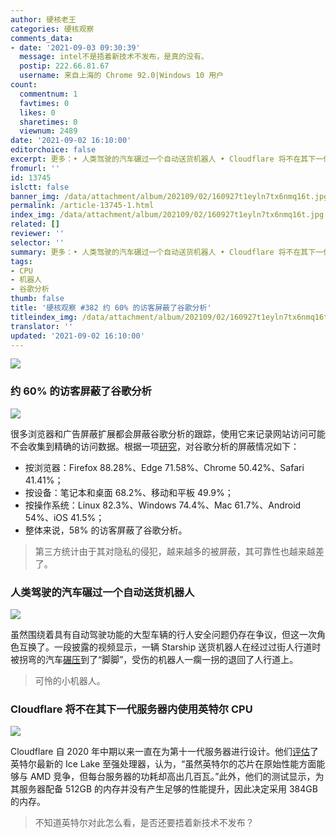 ```yaml
---
author: 硬核老王
categories: 硬核观察
comments_data:
- date: '2021-09-03 09:30:39'
  message: intel不是捂着新技术不发布，是真的没有。
  postip: 222.66.81.67
  username: 来自上海的 Chrome 92.0|Windows 10 用户
count:
  commentnum: 1
  favtimes: 0
  likes: 0
  sharetimes: 0
  viewnum: 2489
date: '2021-09-02 16:10:00'
editorchoice: false
excerpt: 更多：• 人类驾驶的汽车碾过一个自动送货机器人 • Cloudflare 将不在其下一代服务器内使用英特尔 CPU
fromurl: ''
id: 13745
islctt: false
banner_img: /data/attachment/album/202109/02/160927t1eyln7tx6nmq16t.jpg
permalink: /article-13745-1.html
index_img: /data/attachment/album/202109/02/160927t1eyln7tx6nmq16t.jpg
related: []
reviewer: ''
selector: ''
summary: 更多：• 人类驾驶的汽车碾过一个自动送货机器人 • Cloudflare 将不在其下一代服务器内使用英特尔 CPU
tags:
- CPU
- 机器人
- 谷歌分析
thumb: false
title: '硬核观察 #382 约 60% 的访客屏蔽了谷歌分析'
titleindex_img: /data/attachment/album/202109/02/160927t1eyln7tx6nmq16t.jpg
translator: ''
updated: '2021-09-02 16:10:00'
---
```


![](/data/attachment/album/202109/02/160927t1eyln7tx6nmq16t.jpg)


### 约 60% 的访客屏蔽了谷歌分析


![](/data/attachment/album/202109/02/160935rdynh30ff6h3ljnj.jpg)


很多浏览器和广告屏蔽扩展都会屏蔽谷歌分析的跟踪，使用它来记录网站访问可能不会收集到精确的访问数据。根据一项[研究](https://plausible.io/blog/google-analytics-adblockers-missing-data)，对谷歌分析的屏蔽情况如下：


* 按浏览器：Firefox 88.28%、Edge 71.58%、Chrome 50.42%、Safari 41.41%；
* 按设备：笔记本和桌面 68.2%、移动和平板 49.9%；
* 按操作系统：Linux 82.3%、Windows 74.4%、Mac 61.7%、Android 54%、iOS 41.5%；
* 整体来说，58% 的访客屏蔽了谷歌分析。



> 
> 第三方统计由于其对隐私的侵犯，越来越多的被屏蔽，其可靠性也越来越差了。
> 
> 
> 


### 人类驾驶的汽车碾过一个自动送货机器人


![](/data/attachment/album/202109/02/161003ytn76pssni9s9k44.jpg)


虽然围绕着具有自动驾驶功能的大型车辆的行人安全问题仍存在争议，但这一次角色互换了。一段披露的视频显示，一辆 Starship 送货机器人在经过过街人行道时被拐弯的汽车[碾压](https://www.theverge.com/2021/9/1/22652980/starship-delivery-robot-kentucky-car-accident)到了“脚脚”，受伤的机器人一瘸一拐的退回了人行道上。



> 
> 可怜的小机器人。
> 
> 
> 


### Cloudflare 将不在其下一代服务器内使用英特尔 CPU


![](/data/attachment/album/202109/02/161027vsxq84med8xbsbm8.jpg)


Cloudflare 自 2020 年中期以来一直在为第十一代服务器进行设计。他们[评估](https://www.theregister.com/2021/09/01/cloudflare_index_imgks_amd_again/)了英特尔最新的 Ice Lake 至强处理器，认为，“虽然英特尔的芯片在原始性能方面能够与 AMD 竞争，但每台服务器的功耗却高出几百瓦。”此外，他们的测试显示，为其服务器配备 512GB 的内存并没有产生足够的性能提升，因此决定采用 384GB 的内存。



> 
> 不知道英特尔对此怎么看，是否还要捂着新技术不发布？
> 
> 
>